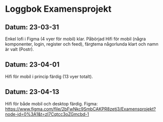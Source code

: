 # Loggbok Examensprojekt
## Datum: 23-03-31
Enkel lofi i Figma (4 vyer för mobil) klar. Påbörjad Hifi för mobil (några komponenter, login, register och feed), färgtema någorlunda klart och namn är valt (Postr).
## Datum: 23-04-01
Hifi för mobil i princip färdig (13 vyer totalt).
## Datum: 23-04-13
Hifi för både mobil och desktop färdig. Figma: https://www.figma.com/file/2bFwNkc9SmbCAKPR8zetj3/Examensprojekt?node-id=0%3A1&t=zI7Cqtcc3oZGmcbd-1
